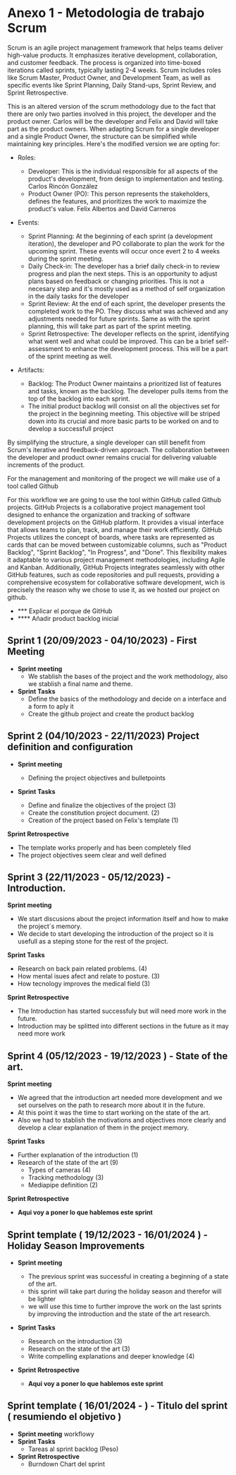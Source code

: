 # Anexo 1 - Metodologia de trabajo Scrum

Scrum is an agile project management framework that helps teams deliver high-value products. It emphasizes iterative development, collaboration, and customer feedback. The process is organized into time-boxed iterations called sprints, typically lasting 2-4 weeks. Scrum includes roles like Scrum Master, Product Owner, and Development Team, as well as specific events like Sprint Planning, Daily Stand-ups, Sprint Review, and Sprint Retrospective.

This is an altered version of the scrum methodology due to the fact that there are only two parties involved in this project, the developer and the product owner. Carlos will be the developer and Felix and David will take part as the product owners.
When adapting Scrum for a single developer and a single Product Owner, the structure can be simplified while maintaining key principles. 
Here's the modified version we are opting for:
- Roles:
  - Developer: This is the individual responsible for all aspects of the product's development, from design to implementation and testing. Carlos Rincón González
  - Product Owner (PO): This person represents the stakeholders, defines the features, and prioritizes the work to maximize the product's value. Felix Albertos and David Carneros
- Events:
  - Sprint Planning: At the beginning of each sprint (a development iteration), the developer and PO collaborate to plan the work for the upcoming sprint. These events will occur once evert 2 to 4 weeks during the sprint meeting.
  - Daily Check-in: The developer has a brief daily check-in to review progress and plan the next steps. This is an opportunity to adjust plans based on feedback or changing priorities. This is not a necesary step and it's mostly used as a method of self organization in the daily tasks for the developer
  - Sprint Review: At the end of each sprint, the developer presents the completed work to the PO. They discuss what was achieved and any adjustments needed for future sprints. Same as with the sprint planning, this will take part as part of the sprint meeting.
  - Sprint Retrospective: The developer reflects on the sprint, identifying what went well and what could be improved. This can be a brief self-assessment to enhance the development process. This will be a part of the sprint meeting as well.

- Artifacts:
  - Backlog: The Product Owner maintains a prioritized list of features and tasks, known as the backlog. The developer pulls items from the top of the backlog into each sprint.
  - The initial product backlog will consist on all the objectives set for the project in the beginning meeting. This objective will be striped down into its crucial and more basic parts to be worked on and to develop a successfull project

By simplifying the structure, a single developer can still benefit from Scrum's iterative and feedback-driven approach. The collaboration between the developer and product owner remains crucial for delivering valuable increments of the product.

For the management and monitoring of the progect we will make use of a tool called Github

For this workflow we are going to use the tool within GitHub called Github projects. GitHub Projects is a collaborative project management tool designed to enhance the organization and tracking of software development projects on the GitHub platform. It provides a visual interface that allows teams to plan, track, and manage their work efficiently. GitHub Projects utilizes the concept of boards, where tasks are represented as cards that can be moved between customizable columns, such as "Product Backlog", "Sprint Backlog", "In Progress", and "Done". This flexibility makes it adaptable to various project management methodologies, including Agile and Kanban. 
Additionally, GitHub Projects integrates seamlessly with other GitHub features, such as code repositories and pull requests, providing a comprehensive ecosystem for collaborative software development, wich is precisely the reason why we chose to use it, as we hosted our project on github.
- *** Explicar el porque de GitHub
- **** Añadir product backlog inicial

## Sprint 1 (20/09/2023 - 04/10/2023) - First Meeting

- **Sprint meeting**
  - We stablish the bases of the project and the work methodology, also we stablish a final name and theme.
- **Sprint Tasks**
  - Define the basics of the methodology and decide on a interface and a form to aply it
  - Create the github project and create the product backlog

## Sprint 2 (04/10/2023 - 22/11/2023) Project definition and configuration

- **Sprint meeting**
  - Defining the project objectives and bulletpoints

- **Sprint Tasks**
  - Define and finalize the objectives of the project (3)
  - Create the constitution project document. (2)
  - Creation of the project based on Felix's template (1)

**Sprint Retrospective**
  - The template works properly and has been completely filed
  - The project objectives seem clear and well defined

## Sprint 3 (22/11/2023 - 05/12/2023) - Introduction.

**Sprint meeting**
  - We start discusions about the project information itself and how to make the project´s memory.
  - We decide to start developing the introduction of the project so it is usefull as a steping stone for the rest of the project.
 
**Sprint Tasks**
  - Research on back pain related problems. (4)
  - How mental isues afect and relate to posture. (3)
  - How tecnology improves the medical field (3)

**Sprint Retrospective**
  - The Introduction has started successfuly but will need more work in the future.
  - Introduction may be splitted into different sections in the future as it may need more work

## Sprint 4 (05/12/2023  - 19/12/2023 )  - State of the art.

**Sprint meeting**
  - We agreed that the introduction art needed more development and we set ourselves on the path to research more about it in the future.
  - At this point it was the time to start working on the state of the art.
  - Also we had to stablish the motivations and objectives more clearly and develop a clear explanation of them in the project memory.

**Sprint Tasks**
  - Further explanation of the introduction (1)
  - Research of the state of the art (9)
    - Types of cameras (4)
    - Tracking methodology (3)
    - Mediapipe definition (2)

**Sprint Retrospective**
  - **Aqui voy a poner lo que hablemos este sprint**

## Sprint template ( 19/12/2023 - 16/01/2024 )  - Holiday Season Improvements 

- **Sprint meeting**
  - The previous sprint was successful in creating a beginning of a state of the art.
  - this sprint will take part during the holiday season and therefor will be lighter
  - we will use this time to further improve the work on the last sprints by improving the introduction and the state of the art research.

- **Sprint Tasks**
  - Research on the introduction (3)
  - Research on the state of the art (3)
  - Write compelling explanations and deeper knowledge (4)
  
- **Sprint Retrospective**
  - **Aqui voy a poner lo que hablemos este sprint**


## Sprint template ( 16/01/2024 -  )  - Titulo del sprint ( resumiendo el objetivo )  

- **Sprint meeting**
  workflowy
- **Sprint Tasks**
  - Tareas al sprint backlog (Peso)
- **Sprint Retrospective**
  - Burndown Chart del sprint
